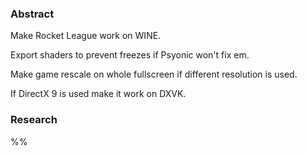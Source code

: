 ### Abstract

Make Rocket League work on WINE.

Export shaders to prevent freezes if Psyonic won't fix em.

Make game rescale on whole fullscreen if different resolution is used.

If DirectX 9 is used make it work on DXVK.

### Research

%%
